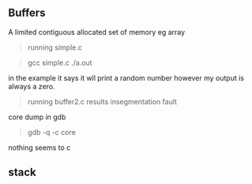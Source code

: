 ## Buffers

A limited contiguous allocated set of memory
eg array

>running simple.c

>gcc simple.c
>./a.out

in the example it says it wll print a random number however my output is always a zero.

>running buffer2.c
>results insegmentation fault

core dump in gdb

>gdb -q -c core

nothing seems to c

## stack


